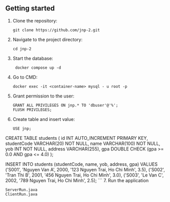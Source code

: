 ## Getting started

1. Clone the repository:
   ```
   git clone https://github.com/jnp-2.git

2. Navigate to the project directory:
   ```
   cd jnp-2
   ```
   
3. Start the database:
   ```
    docker compose up -d 
    ```

4. Go to CMD:
    ```
   docker exec -it <container-name> mysql - u root -p
    ```
5. Grant permission to the user:
    ```
   GRANT ALL PRIVILEGES ON jnp.* TO 'dbuser'@'%';
   FLUSH PRIVILEGES;
    ```
6. Create table and insert value:
   ```
   USE jnp;
  CREATE TABLE students (
    id INT AUTO_INCREMENT PRIMARY KEY,
    studentCode VARCHAR(20) NOT NULL,
    name VARCHAR(100) NOT NULL,
    yob INT NOT NULL,
    address VARCHAR(255),
    gpa DOUBLE CHECK (gpa >= 0.0 AND gpa <= 4.0)
   );

   INSERT INTO students (studentCode, name, yob, address, gpa) VALUES
    ('S001', 'Nguyen Van A', 2000, '123 Nguyen Trai, Ho Chi Minh', 3.5),
    ('S002', 'Tran Thi B', 2001, '456 Nguyen Trai, Ho Chi Minh', 3.0),
    ('S003', 'Le Van C', 2002, '789 Nguyen Trai, Ho Chi Minh', 2.5);
    ```
7. Run the application
   ```
   ServerRun.java
   ClientRun.java
   ```
